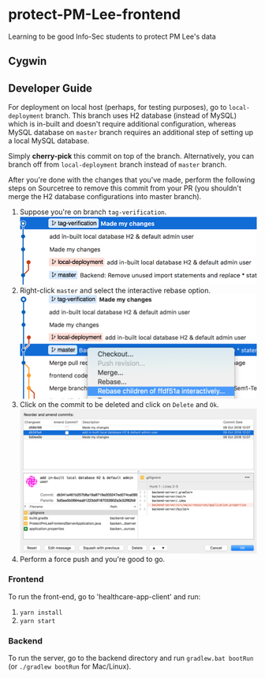 # protect-PM-Lee-frontend
Learning to be good Info-Sec students to protect PM Lee's data

## Cygwin

## Developer Guide

For deployment on local host (perhaps, for testing purposes), go to `local-deployment` branch. This branch uses H2 database (instead of MySQL) which is in-built and doesn't require additional configuration, whereas MySQL database on `master` branch requires an additional step of setting up a local MySQL database. 

Simply **cherry-pick** this commit on top of the branch. Alternatively, you can branch off from `local-deployment` branch instead of `master` branch.

After you're done with the changes that you've made, perform the following steps on Sourcetree to remove this commit from your PR (you shouldn't merge the H2 database configurations into master branch).

1. Suppose you're on branch `tag-verification`.
![alt text](img/initial_state.png "initial_state")
1. Right-click `master` and select the interactive rebase option.
![alt text](img/interactive_rebase_1.png "interactive_rebase_1")
1. Click on the commit to be deleted and click on `Delete` and `Ok`.
![alt text](img/interactive_rebase_2.png "interactive_rebase_2")
1. Perform a force push and you're good to go. 

### Frontend
To run the front-end, go to 'healthcare-app-client' and run:
1. `yarn install`
1. `yarn start`

### Backend
To run the server, go to the backend directory and run `gradlew.bat bootRun` (or `./gradlew bootRun` for Mac/Linux).
